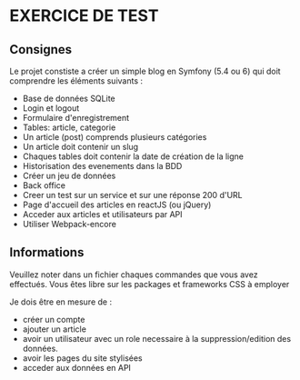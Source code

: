 # EXERCICE DE TEST

## Consignes

Le projet constiste a créer un simple blog en Symfony (5.4 ou 6) qui doit comprendre les éléments suivants :

* Base de données SQLite
* Login et logout
* Formulaire d'enregistrement
* Tables: article, categorie
* Un article (post) comprends plusieurs catégories
* Un article doit contenir un slug
* Chaques tables doit contenir la date de création de la ligne
* Historisation des evenements dans la BDD
* Créer un jeu de données
* Back office
* Creer un test sur un service et sur une réponse 200 d'URL
* Page d'accueil des articles en reactJS (ou jQuery)
* Acceder aux articles et utilisateurs par API
* Utiliser Webpack-encore

## Informations
Veuillez noter dans un fichier chaques commandes que vous avez effectués.
Vous êtes libre sur les packages et frameworks CSS à employer

Je dois être en mesure de :
* créer un compte
* ajouter un article
* avoir un utilisateur avec un role necessaire à la suppression/edition des données.
* avoir les pages du site stylisées
* acceder aux données en API
